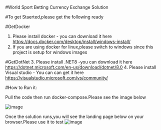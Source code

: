 
#World Sport Betting Currency Exchange Solution

 #To get Staerted,please get the following ready
 
#GetDocker
 1. Please install docker - you can download it here https://docs.docker.com/desktop/install/windows-install/
 2. If you are using docker for linux,please switch to windows since this project is setup for windows images

#GetDotNet
 3. Please install .NET8 -you can download it here https://dotnet.microsoft.com/en-us/download/dotnet/8.0
 4. Please install Visual studio - You can can get it here https://visualstudio.microsoft.com/vs/community/
 
#How to Run it:

Pull the code then run docker-compose.Please see the image below
 
![image](https://github.com/user-attachments/assets/dadef03b-7e71-481e-b7aa-e7d4c84049ac)

Once the solution runs,you will see the landing page below on your browser.Please use it to test
![image](https://github.com/user-attachments/assets/78756c59-7315-49bf-a335-909ed3ef9e38)

